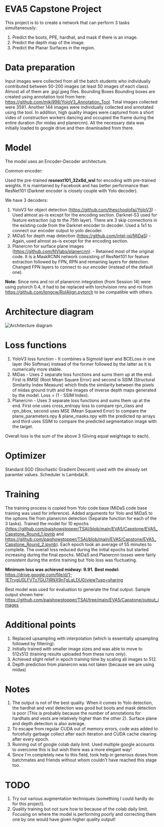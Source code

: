 EVA5 Capstone Project
=====================

This project is to to create a network that can perform 3 tasks simultaneously:

1. Predict the boots, PPE, hardhat, and mask if there is an image.
2. Predict the depth map of the image.
3. Predict the Planar Surfaces in the region.

Data preparation
================

Input images were collected from all the batch students who individually contributed between 50-200 images (at least 50 images of each class). Almost all of them are .jpg/.jpeg files. Bounding Boxes Bounding boxes are created using annotation tool from here: https://github.com/miki998/YoloV3_Annotation_Tool. Total images collected were 3591. Another 144 images were individually collected and annotated using the tool. In addition, high quality images were captured from a short video of construction workers dancing and occupied the frame during the entire duration (for midas and planercnn). All the necessary data was initially loaded to google drive and then downloaded from there.

Model
=====

The model uses an Encoder-Decoder architecture.

Common encoder:

Used the pre-trained **resnext101_32x8d_wsl** for encoding with pre-trained weights. It is maintained by Facebook and has better performance than ResNet101 (Darknet encoder is closely couple with Yolo decoder).

We have 3 decoders:

1. YoloV3 for object detection (https://github.com/theschoolofai/YoloV3) - Used almost as-is except for the encoding section. Darknet-53 used for feature extraction (up to the 75th layer). There are 3 skip connections in the existing code from the Darknet encoder to decoder. Used a 1x1 to connect our encoder output to yolo decoder.
2. MiDaS for depth map detection (https://github.com/intel-isl/MiDaS) - Again, used almost as-is except for the encoding section.
3. Planercnn for surface plane images (https://github.com/NVlabs/planercnn). - Retained most of the original code. It is a MaskRCNN network consisting of ResNet101 for feature extraction followed by FPN, RPN and remaining layers for detection. Changed FPN layers to connect to our encoder (instead of the default one).

**Note:** Since nms and roi of planercnn integration (from Session 14) were using pytorch 0.4, it had to be replaced with torchvision nms and roi from https://github.com/longcw/RoIAlign.pytorch to be compatible with others.

Architecture diagram
====================

![Architecture diagram](https://user-images.githubusercontent.com/26896746/119696502-e30da600-be6c-11eb-82a0-f83fb66cf88c.png)

Loss functions
==============

1. YoloV3 loss function - It combines a Sigmoid layer and BCELoss in one layer (No Softmax) instead of the former followed by the latter as it is numerically more stable.
2. MiDas - Uses 2 separate loss functions and sums them up at the end. First is RMSE (Root Mean Square Error) and second is SSIM (Structural Similarity Index Measure) which finds the similarity between the pixels of midas ground truth and the images of inverse depth maps generated by the model. Loss = (1 - SSIM Index).
3. Planercnn - Uses 3 separate loss functions and sums them up at the end. First one uses cross_entropy loss to compare rpn_class and rpn_bbox, second uses MSE (Mean Squared Error) to compare the plane_parameters.npy & plane_masks.npy with the predicted np arrays and third uses SSIM to compare the predicted segmentation image with the target.

Overall loss is the sum of the above 3 (Giving equal weightage to each).

Optimizer
=========

Standard SGD (Stochastic Gradient Descent) used with the already set paramter values. Scheduler is LambdaLR.

Training
========

The training process is copied from Yolo code base (MiDaS code base training was used for inference). Added arguments for Yolo and MiDaS to the options file from planercnn detection (Separate function for each of the 3 tasks). Trained the model for 10 epochs (https://github.com/paishowstopper/TSAI/blob/main/EVA5/Capstone/EVA5_Capstone_Round_1.ipynb and https://github.com/paishowstopper/TSAI/blob/main/EVA5/Capstone/EVA5_Capstone_Round_2.ipynb). Each epoch took an average of 55 minutes to complete. The overall loss reduced during the initial epochs but started increasing during the final epochs. MiDaS and Planercnn losses were fairly consistent during the entire training but Yolo loss was fluctuating. 

**Minimum loss was achieved midway: 9.91.**
**Best model:** https://drive.google.com/file/d/1-1ETrvgU0LFVTz7GU7iRNX9nTgLqLDU0/view?usp=sharing

Best model was used for evaluation to generate the final output. Sample output shown here: https://github.com/paishowstopper/TSAI/tree/main/EVA5/Capstone/output_images

Additional points
=================

1. Replaced upsampling with interpolation (which is essentially upsampling followed by filtering).
2. Initially trained with smaller image sizes and was able to move to 512x512 (training results uploaded from these runs only).
3. Achieved slight relief in epoch training time by scaling all images to 512.
4. Depth prediction from planercnn was not taken (because we are using midas)

Notes
=====

1. The output is not of the best quality. When it comes to Yolo detection, the hardhat and vest detection was good but boots and mask detection is poor (This is probably because the number of annotations for hardhats and vests are relatively higher than the other 2). Surface plane and depth detection is also average. 
2. To escape from regular CUDA out of memory errors, code was added to forcefully garbage collect after each iteration and CUDA cache clearing after every epoch.
3. Running out of google colab daily limit. Used multiple google accounts to overcome this is but wish there was a more elegant way!
4. Since I'm completely new to this field, took help in generous doses from batchmates and friends without whom couldn't have reached this stage too.

TODO
====

1. Try out various augmentation techniques (something I could hardly do for this project).
2. Quality training but not sure how to because of the colab daily limit. Focusing on where the model is performing poorly and correcting them one by one would have given higher quality output!
